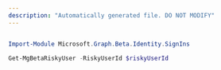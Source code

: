 ```yaml
---
description: "Automatically generated file. DO NOT MODIFY"
---
```


```powershell

Import-Module Microsoft.Graph.Beta.Identity.SignIns

Get-MgBetaRiskyUser -RiskyUserId $riskyUserId

```